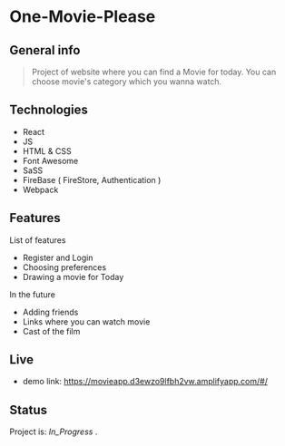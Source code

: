 
# One-Movie-Please

## General info
> Project of website where you can find a Movie for today. You can choose movie's category which you wanna watch.

## Technologies
* React
* JS
* HTML & CSS
* Font Awesome
* SaSS
* FireBase ( FireStore, Authentication )
* Webpack


## Features
List of features
* Register and Login
* Choosing preferences
* Drawing a movie for Today

 In the future 
* Adding friends
* Links where you can watch movie
* Cast of the film

## Live
* demo link: https://movieapp.d3ewzo9lfbh2vw.amplifyapp.com/#/


## Status
Project is: _In_Progress_
.
